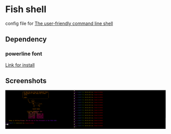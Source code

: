 # Fish shell
config file for [The user-friendly command line shell](http://fishshell.com/)

## Dependency

### powerline font

[Link for install](https://askubuntu.com/questions/283908/how-can-i-install-and-use-powerline-plugin)

## Screenshots
![](./fish.png)
